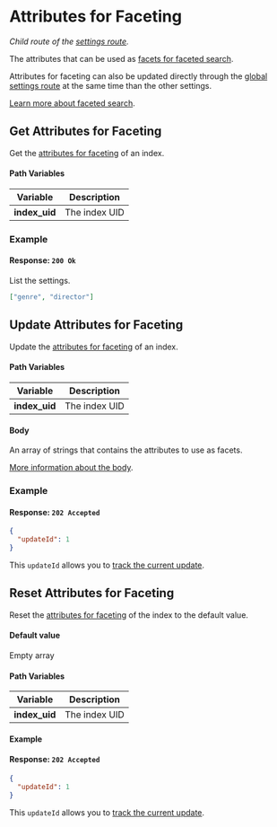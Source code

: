 # Attributes for Faceting

_Child route of the [settings route](/references/settings.md)._

The attributes that can be used as [facets for faceted search](/guides/advanced_guides/faceted_search.md).

Attributes for faceting can also be updated directly through the [global settings route](/references/settings.md#update-settings) at the same time than the other settings.

[Learn more about faceted search](/guides/advanced_guides/faceted_search.md).

## Get Attributes for Faceting

<RouteHighlighter method="GET" route="/indexes/:index_uid/settings/attributes-for-faceting" />

Get the [attributes for faceting](/guides/advanced_guides/faceted_search.md) of an index.

#### Path Variables

| Variable      | Description   |
| ------------- | ------------- |
| **index_uid** | The index UID |

### Example

<code-samples id="get_attributes_for_faceting_1" />

#### Response: `200 Ok`

List the settings.

```json
["genre", "director"]
```

## Update Attributes for Faceting

<RouteHighlighter method="POST" route="/indexes/:index_uid/settings/attributes-for-faceting" />

Update the [attributes for faceting](/guides/advanced_guides/faceted_search.md) of an index.

#### Path Variables

| Variable      | Description   |
| ------------- | ------------- |
| **index_uid** | The index UID |

#### Body

An array of strings that contains the attributes to use as facets.

[More information about the body](/guides/advanced_guides/settings.md#attributes-for-faceting).

### Example

<code-samples id="update_attributes_for_faceting_1" />

#### Response: `202 Accepted`

```json
{
  "updateId": 1
}
```

This `updateId` allows you to [track the current update](/references/updates.md).

## Reset Attributes for Faceting

<RouteHighlighter method="DELETE" route="/indexes/:index_uid/settings/attributes-for-faceting"/>

Reset the [attributes for faceting](/guides/advanced_guides/faceted_search.md) of the index to the default value.

#### Default value

Empty array

#### Path Variables

| Variable      | Description   |
| ------------- | ------------- |
| **index_uid** | The index UID |

#### Example

<code-samples id="reset_attributes_for_faceting_1" />

#### Response: `202 Accepted`

```json
{
  "updateId": 1
}
```

This `updateId` allows you to [track the current update](/references/updates.md).
